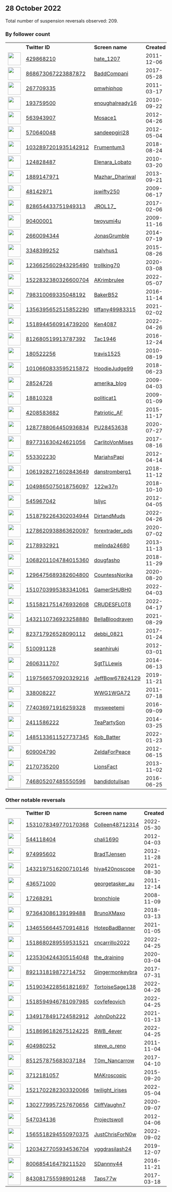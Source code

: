
## 28 October 2022
Total number of suspension reversals observed: 209.

### By follower count
<table><tr><th></th><th align="left">Twitter ID</th><th align="left">Screen name</th>
<th align="left">Created</th><th align="left">Status</th><th align="left">Suspended</th><th align="left">Followers</th>
<tr><td><a href="https://pbs.twimg.com/profile_images/1549707765832364033/XCmTcSWp_normal.jpg"><img src="https://pbs.twimg.com/profile_images/1549707765832364033/XCmTcSWp_normal.jpg" width="40px" height="40px" align="center"/></a></td><td><a href="https://twitter.com/intent/user?user_id=429868210">429868210</a></td><td><a href="https://twitter.com/hate_1207">hate_1207</a></td><td>2011-12-06</td><td align="center"></td><td>2022-10-14</td><td>1050633</td></tr>
<tr><td><a href="https://pbs.twimg.com/profile_images/1199782632009003008/npMfb22U_normal.jpg"><img src="https://pbs.twimg.com/profile_images/1199782632009003008/npMfb22U_normal.jpg" width="40px" height="40px" align="center"/></a></td><td><a href="https://twitter.com/intent/user?user_id=868673067223887872">868673067223887872</a></td><td><a href="https://twitter.com/BaddCompani">BaddCompani</a></td><td>2017-05-28</td><td align="center"></td><td>2022-10-24</td><td>97452</td></tr>
<tr><td><a href="https://pbs.twimg.com/profile_images/978654603125309441/4NTN6TEa_normal.jpg"><img src="https://pbs.twimg.com/profile_images/978654603125309441/4NTN6TEa_normal.jpg" width="40px" height="40px" align="center"/></a></td><td><a href="https://twitter.com/intent/user?user_id=267709335">267709335</a></td><td><a href="https://twitter.com/pmwhiphop">pmwhiphop</a></td><td>2011-03-17</td><td align="center"></td><td></td><td>52286</td></tr>
<tr><td><a href="https://pbs.twimg.com/profile_images/1192989993708318720/pO0_7rV1_normal.png"><img src="https://pbs.twimg.com/profile_images/1192989993708318720/pO0_7rV1_normal.png" width="40px" height="40px" align="center"/></a></td><td><a href="https://twitter.com/intent/user?user_id=193759500">193759500</a></td><td><a href="https://twitter.com/enoughalready16">enoughalready16</a></td><td>2010-09-22</td><td align="center"></td><td></td><td>22999</td></tr>
<tr><td><a href="https://pbs.twimg.com/profile_images/1642175726408413185/3btFNb86_normal.jpg"><img src="https://pbs.twimg.com/profile_images/1642175726408413185/3btFNb86_normal.jpg" width="40px" height="40px" align="center"/></a></td><td><a href="https://twitter.com/intent/user?user_id=563943907">563943907</a></td><td><a href="https://twitter.com/Mosace1">Mosace1</a></td><td>2012-04-26</td><td align="center"></td><td></td><td>20242</td></tr>
<tr><td><a href="https://pbs.twimg.com/profile_images/1497156536090566658/2uxxVEAa_normal.jpg"><img src="https://pbs.twimg.com/profile_images/1497156536090566658/2uxxVEAa_normal.jpg" width="40px" height="40px" align="center"/></a></td><td><a href="https://twitter.com/intent/user?user_id=570640048">570640048</a></td><td><a href="https://twitter.com/sandeepgiri28">sandeepgiri28</a></td><td>2012-05-04</td><td align="center"></td><td>2022-10-24</td><td>18436</td></tr>
<tr><td><a href="https://pbs.twimg.com/profile_images/1638776261437714435/puKTW8xR_normal.jpg"><img src="https://pbs.twimg.com/profile_images/1638776261437714435/puKTW8xR_normal.jpg" width="40px" height="40px" align="center"/></a></td><td><a href="https://twitter.com/intent/user?user_id=1032897201935142912">1032897201935142912</a></td><td><a href="https://twitter.com/Frumentum3">Frumentum3</a></td><td>2018-08-24</td><td align="center"></td><td></td><td>11540</td></tr>
<tr><td><a href="https://pbs.twimg.com/profile_images/1582178523736842242/Igi-sEpD_normal.jpg"><img src="https://pbs.twimg.com/profile_images/1582178523736842242/Igi-sEpD_normal.jpg" width="40px" height="40px" align="center"/></a></td><td><a href="https://twitter.com/intent/user?user_id=124828487">124828487</a></td><td><a href="https://twitter.com/Elenara_Lobato">Elenara_Lobato</a></td><td>2010-03-20</td><td align="center"></td><td>2022-09-10</td><td>10323</td></tr>
<tr><td><a href="https://pbs.twimg.com/profile_images/1623406699393568777/cygjSAra_normal.jpg"><img src="https://pbs.twimg.com/profile_images/1623406699393568777/cygjSAra_normal.jpg" width="40px" height="40px" align="center"/></a></td><td><a href="https://twitter.com/intent/user?user_id=1889147971">1889147971</a></td><td><a href="https://twitter.com/Mazhar_Dhariwal">Mazhar_Dhariwal</a></td><td>2013-09-21</td><td align="center"></td><td>2022-08-23</td><td>8712</td></tr>
<tr><td><a href="https://pbs.twimg.com/profile_images/1586124878465437700/FYY4Q6tR_normal.jpg"><img src="https://pbs.twimg.com/profile_images/1586124878465437700/FYY4Q6tR_normal.jpg" width="40px" height="40px" align="center"/></a></td><td><a href="https://twitter.com/intent/user?user_id=48142971">48142971</a></td><td><a href="https://twitter.com/jswifty250">jswifty250</a></td><td>2009-06-17</td><td align="center"></td><td></td><td>8058</td></tr>
<tr><td><a href="https://pbs.twimg.com/profile_images/1638746311632584704/KPhuBtbb_normal.jpg"><img src="https://pbs.twimg.com/profile_images/1638746311632584704/KPhuBtbb_normal.jpg" width="40px" height="40px" align="center"/></a></td><td><a href="https://twitter.com/intent/user?user_id=828654433751949313">828654433751949313</a></td><td><a href="https://twitter.com/JROL17_">JROL17_</a></td><td>2017-02-06</td><td align="center"></td><td>2022-10-22</td><td>7002</td></tr>
<tr><td><a href="https://pbs.twimg.com/profile_images/1578610159/033_normal.jpeg"><img src="https://pbs.twimg.com/profile_images/1578610159/033_normal.jpeg" width="40px" height="40px" align="center"/></a></td><td><a href="https://twitter.com/intent/user?user_id=90400001">90400001</a></td><td><a href="https://twitter.com/twoyumi4u">twoyumi4u</a></td><td>2009-11-16</td><td align="center"></td><td>2022-10-28</td><td>6477</td></tr>
<tr><td><a href="https://pbs.twimg.com/profile_images/490564711801307136/HohPuXy0_normal.jpeg"><img src="https://pbs.twimg.com/profile_images/490564711801307136/HohPuXy0_normal.jpeg" width="40px" height="40px" align="center"/></a></td><td><a href="https://twitter.com/intent/user?user_id=2660094344">2660094344</a></td><td><a href="https://twitter.com/JonasGrumble">JonasGrumble</a></td><td>2014-07-19</td><td align="center"></td><td></td><td>6364</td></tr>
<tr><td><a href="https://pbs.twimg.com/profile_images/799599488692154368/vapr6Qn0_normal.jpg"><img src="https://pbs.twimg.com/profile_images/799599488692154368/vapr6Qn0_normal.jpg" width="40px" height="40px" align="center"/></a></td><td><a href="https://twitter.com/intent/user?user_id=3348399252">3348399252</a></td><td><a href="https://twitter.com/rsalvhus1">rsalvhus1</a></td><td>2015-08-26</td><td align="center"></td><td></td><td>6101</td></tr>
<tr><td><a href="https://pbs.twimg.com/profile_images/1533200368754204672/g8QYGz8v_normal.jpg"><img src="https://pbs.twimg.com/profile_images/1533200368754204672/g8QYGz8v_normal.jpg" width="40px" height="40px" align="center"/></a></td><td><a href="https://twitter.com/intent/user?user_id=1236625602943295490">1236625602943295490</a></td><td><a href="https://twitter.com/trollking70">trollking70</a></td><td>2020-03-08</td><td align="center"></td><td>2022-10-20</td><td>5800</td></tr>
<tr><td><a href="https://pbs.twimg.com/profile_images/1607629111958339584/I0YD8jIX_normal.jpg"><img src="https://pbs.twimg.com/profile_images/1607629111958339584/I0YD8jIX_normal.jpg" width="40px" height="40px" align="center"/></a></td><td><a href="https://twitter.com/intent/user?user_id=1522832380326600704">1522832380326600704</a></td><td><a href="https://twitter.com/AKrimbrulee">AKrimbrulee</a></td><td>2022-05-07</td><td align="center"></td><td>2022-10-26</td><td>4676</td></tr>
<tr><td><a href="https://pbs.twimg.com/profile_images/1352149255532605441/A3xLxEnz_normal.jpg"><img src="https://pbs.twimg.com/profile_images/1352149255532605441/A3xLxEnz_normal.jpg" width="40px" height="40px" align="center"/></a></td><td><a href="https://twitter.com/intent/user?user_id=798310069335048192">798310069335048192</a></td><td><a href="https://twitter.com/BakerB52">BakerB52</a></td><td>2016-11-14</td><td align="center"></td><td>2022-10-03</td><td>3909</td></tr>
<tr><td><a href="https://pbs.twimg.com/profile_images/1609377074749251584/nUYx5tg3_normal.jpg"><img src="https://pbs.twimg.com/profile_images/1609377074749251584/nUYx5tg3_normal.jpg" width="40px" height="40px" align="center"/></a></td><td><a href="https://twitter.com/intent/user?user_id=1356395652515852290">1356395652515852290</a></td><td><a href="https://twitter.com/tiffany49983315">tiffany49983315</a></td><td>2021-02-02</td><td align="center"></td><td>2022-10-27</td><td>3816</td></tr>
<tr><td><a href="https://pbs.twimg.com/profile_images/1605992838507810818/LQcKNCdP_normal.jpg"><img src="https://pbs.twimg.com/profile_images/1605992838507810818/LQcKNCdP_normal.jpg" width="40px" height="40px" align="center"/></a></td><td><a href="https://twitter.com/intent/user?user_id=1518944560914739200">1518944560914739200</a></td><td><a href="https://twitter.com/Ken4087">Ken4087</a></td><td>2022-04-26</td><td align="center"></td><td>2022-10-21</td><td>3418</td></tr>
<tr><td><a href="https://pbs.twimg.com/profile_images/1607365585909780481/46q_eeJ8_normal.jpg"><img src="https://pbs.twimg.com/profile_images/1607365585909780481/46q_eeJ8_normal.jpg" width="40px" height="40px" align="center"/></a></td><td><a href="https://twitter.com/intent/user?user_id=812680519913787392">812680519913787392</a></td><td><a href="https://twitter.com/Tac1946">Tac1946</a></td><td>2016-12-24</td><td align="center"></td><td></td><td>3290</td></tr>
<tr><td><a href="https://pbs.twimg.com/profile_images/1273761485475459076/3kj-GjK4_normal.jpg"><img src="https://pbs.twimg.com/profile_images/1273761485475459076/3kj-GjK4_normal.jpg" width="40px" height="40px" align="center"/></a></td><td><a href="https://twitter.com/intent/user?user_id=180522256">180522256</a></td><td><a href="https://twitter.com/travis1525">travis1525</a></td><td>2010-08-19</td><td align="center">🔒</td><td></td><td>2959</td></tr>
<tr><td><a href="https://pbs.twimg.com/profile_images/1608454103859961856/tvVELOk8_normal.jpg"><img src="https://pbs.twimg.com/profile_images/1608454103859961856/tvVELOk8_normal.jpg" width="40px" height="40px" align="center"/></a></td><td><a href="https://twitter.com/intent/user?user_id=1010660833595215872">1010660833595215872</a></td><td><a href="https://twitter.com/HoodieJudge99">HoodieJudge99</a></td><td>2018-06-23</td><td align="center"></td><td></td><td>2761</td></tr>
<tr><td><a href="https://pbs.twimg.com/profile_images/789509756167688192/LJCsTzNg_normal.jpg"><img src="https://pbs.twimg.com/profile_images/789509756167688192/LJCsTzNg_normal.jpg" width="40px" height="40px" align="center"/></a></td><td><a href="https://twitter.com/intent/user?user_id=28524726">28524726</a></td><td><a href="https://twitter.com/amerika_blog">amerika_blog</a></td><td>2009-04-03</td><td align="center">🚫</td><td></td><td>2638</td></tr>
<tr><td><a href="https://pbs.twimg.com/profile_images/975735967943479296/mPPLPBGA_normal.jpg"><img src="https://pbs.twimg.com/profile_images/975735967943479296/mPPLPBGA_normal.jpg" width="40px" height="40px" align="center"/></a></td><td><a href="https://twitter.com/intent/user?user_id=18810328">18810328</a></td><td><a href="https://twitter.com/politicat1">politicat1</a></td><td>2009-01-09</td><td align="center"></td><td></td><td>2316</td></tr>
<tr><td><a href="https://pbs.twimg.com/profile_images/1592770093854953472/S0fb0urN_normal.jpg"><img src="https://pbs.twimg.com/profile_images/1592770093854953472/S0fb0urN_normal.jpg" width="40px" height="40px" align="center"/></a></td><td><a href="https://twitter.com/intent/user?user_id=4208583682">4208583682</a></td><td><a href="https://twitter.com/Patriotic_AF">Patriotic_AF</a></td><td>2015-11-17</td><td align="center">🚫</td><td></td><td>2279</td></tr>
<tr><td><a href="https://pbs.twimg.com/profile_images/1587260746232209409/ZsLYUGOr_normal.jpg"><img src="https://pbs.twimg.com/profile_images/1587260746232209409/ZsLYUGOr_normal.jpg" width="40px" height="40px" align="center"/></a></td><td><a href="https://twitter.com/intent/user?user_id=1287788064450936834">1287788064450936834</a></td><td><a href="https://twitter.com/PU28453638">PU28453638</a></td><td>2020-07-27</td><td align="center"></td><td></td><td>2254</td></tr>
<tr><td><a href="https://pbs.twimg.com/profile_images/1286430989976326151/NrqxmXSy_normal.jpg"><img src="https://pbs.twimg.com/profile_images/1286430989976326151/NrqxmXSy_normal.jpg" width="40px" height="40px" align="center"/></a></td><td><a href="https://twitter.com/intent/user?user_id=897731630424621056">897731630424621056</a></td><td><a href="https://twitter.com/CarlitoVonMises">CarlitoVonMises</a></td><td>2017-08-16</td><td align="center"></td><td></td><td>2153</td></tr>
<tr><td><a href="https://pbs.twimg.com/profile_images/1611804696208936960/fV9fEnA6_normal.jpg"><img src="https://pbs.twimg.com/profile_images/1611804696208936960/fV9fEnA6_normal.jpg" width="40px" height="40px" align="center"/></a></td><td><a href="https://twitter.com/intent/user?user_id=553302230">553302230</a></td><td><a href="https://twitter.com/MariahsPapi">MariahsPapi</a></td><td>2012-04-14</td><td align="center"></td><td></td><td>2032</td></tr>
<tr><td><a href="https://pbs.twimg.com/profile_images/1617865101536808960/cp_XaqaJ_normal.jpg"><img src="https://pbs.twimg.com/profile_images/1617865101536808960/cp_XaqaJ_normal.jpg" width="40px" height="40px" align="center"/></a></td><td><a href="https://twitter.com/intent/user?user_id=1061928271602843649">1061928271602843649</a></td><td><a href="https://twitter.com/danstromberg1">danstromberg1</a></td><td>2018-11-12</td><td align="center"></td><td></td><td>1921</td></tr>
<tr><td><a href="https://pbs.twimg.com/profile_images/1638165808215113729/OzRiEhXa_normal.jpg"><img src="https://pbs.twimg.com/profile_images/1638165808215113729/OzRiEhXa_normal.jpg" width="40px" height="40px" align="center"/></a></td><td><a href="https://twitter.com/intent/user?user_id=1049865075018756097">1049865075018756097</a></td><td><a href="https://twitter.com/122w37n">122w37n</a></td><td>2018-10-10</td><td align="center"></td><td></td><td>1756</td></tr>
<tr><td><a href="https://pbs.twimg.com/profile_images/1231579272197890048/I00FFu98_normal.jpg"><img src="https://pbs.twimg.com/profile_images/1231579272197890048/I00FFu98_normal.jpg" width="40px" height="40px" align="center"/></a></td><td><a href="https://twitter.com/intent/user?user_id=545967042">545967042</a></td><td><a href="https://twitter.com/lsljyc">lsljyc</a></td><td>2012-04-05</td><td align="center"></td><td></td><td>1719</td></tr>
<tr><td><a href="https://pbs.twimg.com/profile_images/1558524320971837441/BB9mrypo_normal.jpg"><img src="https://pbs.twimg.com/profile_images/1558524320971837441/BB9mrypo_normal.jpg" width="40px" height="40px" align="center"/></a></td><td><a href="https://twitter.com/intent/user?user_id=1518792264302034944">1518792264302034944</a></td><td><a href="https://twitter.com/DirtandMuds">DirtandMuds</a></td><td>2022-04-26</td><td align="center"></td><td>2022-10-20</td><td>1597</td></tr>
<tr><td><a href="https://pbs.twimg.com/profile_images/1594490239074156545/MbEi5sha_normal.jpg"><img src="https://pbs.twimg.com/profile_images/1594490239074156545/MbEi5sha_normal.jpg" width="40px" height="40px" align="center"/></a></td><td><a href="https://twitter.com/intent/user?user_id=1278620938863620097">1278620938863620097</a></td><td><a href="https://twitter.com/forextrader_pds">forextrader_pds</a></td><td>2020-07-02</td><td align="center"></td><td>2022-09-28</td><td>1577</td></tr>
<tr><td><a href="https://pbs.twimg.com/profile_images/1216038541567852544/OvHhzqqR_normal.jpg"><img src="https://pbs.twimg.com/profile_images/1216038541567852544/OvHhzqqR_normal.jpg" width="40px" height="40px" align="center"/></a></td><td><a href="https://twitter.com/intent/user?user_id=2178932921">2178932921</a></td><td><a href="https://twitter.com/melinda24680">melinda24680</a></td><td>2013-11-13</td><td align="center"></td><td></td><td>1521</td></tr>
<tr><td><a href="https://pbs.twimg.com/profile_images/1242187070690529280/_C5q-42p_normal.jpg"><img src="https://pbs.twimg.com/profile_images/1242187070690529280/_C5q-42p_normal.jpg" width="40px" height="40px" align="center"/></a></td><td><a href="https://twitter.com/intent/user?user_id=1068201104784015360">1068201104784015360</a></td><td><a href="https://twitter.com/dougfasho">dougfasho</a></td><td>2018-11-29</td><td align="center">🚫</td><td></td><td>1486</td></tr>
<tr><td><a href="https://pbs.twimg.com/profile_images/1591898706554793986/Zp9vZmdF_normal.jpg"><img src="https://pbs.twimg.com/profile_images/1591898706554793986/Zp9vZmdF_normal.jpg" width="40px" height="40px" align="center"/></a></td><td><a href="https://twitter.com/intent/user?user_id=1296475689382604800">1296475689382604800</a></td><td><a href="https://twitter.com/CountessNorika">CountessNorika</a></td><td>2020-08-20</td><td align="center"></td><td>2022-10-20</td><td>1466</td></tr>
<tr><td><a href="https://pbs.twimg.com/profile_images/1640371159886692352/SN-vq_nh_normal.jpg"><img src="https://pbs.twimg.com/profile_images/1640371159886692352/SN-vq_nh_normal.jpg" width="40px" height="40px" align="center"/></a></td><td><a href="https://twitter.com/intent/user?user_id=1510703995383341061">1510703995383341061</a></td><td><a href="https://twitter.com/GamerSHUBH0">GamerSHUBH0</a></td><td>2022-04-03</td><td align="center"></td><td>2022-09-23</td><td>1421</td></tr>
<tr><td><a href="https://pbs.twimg.com/profile_images/1516125309480882181/oK1RUGne_normal.jpg"><img src="https://pbs.twimg.com/profile_images/1516125309480882181/oK1RUGne_normal.jpg" width="40px" height="40px" align="center"/></a></td><td><a href="https://twitter.com/intent/user?user_id=1515821751476932608">1515821751476932608</a></td><td><a href="https://twitter.com/CRUDESFLOT8">CRUDESFLOT8</a></td><td>2022-04-17</td><td align="center"></td><td>2022-10-20</td><td>1362</td></tr>
<tr><td><a href="https://pbs.twimg.com/profile_images/1599470697763307521/HODsVxVr_normal.jpg"><img src="https://pbs.twimg.com/profile_images/1599470697763307521/HODsVxVr_normal.jpg" width="40px" height="40px" align="center"/></a></td><td><a href="https://twitter.com/intent/user?user_id=1432110736923258880">1432110736923258880</a></td><td><a href="https://twitter.com/BellaBloodraven">BellaBloodraven</a></td><td>2021-08-29</td><td align="center"></td><td>2022-10-27</td><td>1347</td></tr>
<tr><td><a href="https://pbs.twimg.com/profile_images/990437696576176129/iBoo6FrB_normal.jpg"><img src="https://pbs.twimg.com/profile_images/990437696576176129/iBoo6FrB_normal.jpg" width="40px" height="40px" align="center"/></a></td><td><a href="https://twitter.com/intent/user?user_id=823717926528090112">823717926528090112</a></td><td><a href="https://twitter.com/debbi_0821">debbi_0821</a></td><td>2017-01-24</td><td align="center">🚫</td><td></td><td>1188</td></tr>
<tr><td><a href="https://pbs.twimg.com/profile_images/1586186482615816197/9sAN9P4R_normal.jpg"><img src="https://pbs.twimg.com/profile_images/1586186482615816197/9sAN9P4R_normal.jpg" width="40px" height="40px" align="center"/></a></td><td><a href="https://twitter.com/intent/user?user_id=510091128">510091128</a></td><td><a href="https://twitter.com/seanhiruki">seanhiruki</a></td><td>2012-03-01</td><td align="center"></td><td></td><td>1180</td></tr>
<tr><td><a href="https://pbs.twimg.com/profile_images/1608178432860454913/II0OW_Lr_normal.jpg"><img src="https://pbs.twimg.com/profile_images/1608178432860454913/II0OW_Lr_normal.jpg" width="40px" height="40px" align="center"/></a></td><td><a href="https://twitter.com/intent/user?user_id=2606311707">2606311707</a></td><td><a href="https://twitter.com/SgtTLLewis">SgtTLLewis</a></td><td>2014-06-13</td><td align="center"></td><td></td><td>1146</td></tr>
<tr><td><a href="https://pbs.twimg.com/profile_images/1197567115592683525/pWbn_FjT_normal.jpg"><img src="https://pbs.twimg.com/profile_images/1197567115592683525/pWbn_FjT_normal.jpg" width="40px" height="40px" align="center"/></a></td><td><a href="https://twitter.com/intent/user?user_id=1197566570920329216">1197566570920329216</a></td><td><a href="https://twitter.com/JeffBow67824129">JeffBow67824129</a></td><td>2019-11-21</td><td align="center"></td><td>2022-10-20</td><td>1120</td></tr>
<tr><td><a href="https://pbs.twimg.com/profile_images/1272205499690188800/vGy7Cf_i_normal.jpg"><img src="https://pbs.twimg.com/profile_images/1272205499690188800/vGy7Cf_i_normal.jpg" width="40px" height="40px" align="center"/></a></td><td><a href="https://twitter.com/intent/user?user_id=338008227">338008227</a></td><td><a href="https://twitter.com/WWG1WGA72">WWG1WGA72</a></td><td>2011-07-18</td><td align="center">🚫</td><td></td><td>1000</td></tr>
<tr><td><a href="https://abs.twimg.com/sticky/default_profile_images/default_profile_normal.png"><img src="https://abs.twimg.com/sticky/default_profile_images/default_profile_normal.png" width="40px" height="40px" align="center"/></a></td><td><a href="https://twitter.com/intent/user?user_id=774036971916259328">774036971916259328</a></td><td><a href="https://twitter.com/mysweetemi">mysweetemi</a></td><td>2016-09-09</td><td align="center"></td><td>2022-08-24</td><td>1000</td></tr>
<tr><td><a href="https://pbs.twimg.com/profile_images/1620400843261464577/oYTS4Fg8_normal.jpg"><img src="https://pbs.twimg.com/profile_images/1620400843261464577/oYTS4Fg8_normal.jpg" width="40px" height="40px" align="center"/></a></td><td><a href="https://twitter.com/intent/user?user_id=2411586222">2411586222</a></td><td><a href="https://twitter.com/TeaPartySon">TeaPartySon</a></td><td>2014-03-25</td><td align="center"></td><td></td><td>951</td></tr>
<tr><td><a href="https://pbs.twimg.com/profile_images/1642514486409166849/n5PIz-4h_normal.jpg"><img src="https://pbs.twimg.com/profile_images/1642514486409166849/n5PIz-4h_normal.jpg" width="40px" height="40px" align="center"/></a></td><td><a href="https://twitter.com/intent/user?user_id=1485133611527737345">1485133611527737345</a></td><td><a href="https://twitter.com/Kob_Batter">Kob_Batter</a></td><td>2022-01-23</td><td align="center"></td><td>2022-10-22</td><td>937</td></tr>
<tr><td><a href="https://pbs.twimg.com/profile_images/1187792512464896000/cWzGkKC3_normal.jpg"><img src="https://pbs.twimg.com/profile_images/1187792512464896000/cWzGkKC3_normal.jpg" width="40px" height="40px" align="center"/></a></td><td><a href="https://twitter.com/intent/user?user_id=609004790">609004790</a></td><td><a href="https://twitter.com/ZeldaForPeace">ZeldaForPeace</a></td><td>2012-06-15</td><td align="center"></td><td></td><td>921</td></tr>
<tr><td><a href="https://pbs.twimg.com/profile_images/953859348467298304/WMjle7WO_normal.jpg"><img src="https://pbs.twimg.com/profile_images/953859348467298304/WMjle7WO_normal.jpg" width="40px" height="40px" align="center"/></a></td><td><a href="https://twitter.com/intent/user?user_id=2170735200">2170735200</a></td><td><a href="https://twitter.com/LionsFact">LionsFact</a></td><td>2013-11-02</td><td align="center"></td><td></td><td>919</td></tr>
<tr><td><a href="https://pbs.twimg.com/profile_images/1585943133208150017/JA3nlmvZ_normal.jpg"><img src="https://pbs.twimg.com/profile_images/1585943133208150017/JA3nlmvZ_normal.jpg" width="40px" height="40px" align="center"/></a></td><td><a href="https://twitter.com/intent/user?user_id=746805207485550596">746805207485550596</a></td><td><a href="https://twitter.com/bandidotulisan">bandidotulisan</a></td><td>2016-06-25</td><td align="center">🚫</td><td>2022-09-28</td><td>903</td></tr>
</table>

### Other notable reversals
<table><tr><th></th><th align="left">Twitter ID</th><th align="left">Screen name</th>
<th align="left">Created</th><th align="left">Status</th><th align="left">Suspended</th><th align="left">Followers</th>
<tr><td><a href="https://pbs.twimg.com/profile_images/1531078494632960000/52AxUtO-_normal.png"><img src="https://pbs.twimg.com/profile_images/1531078494632960000/52AxUtO-_normal.png" width="40px" height="40px" align="center"/></a></td><td><a href="https://twitter.com/intent/user?user_id=1531078349770170368">1531078349770170368</a></td><td><a href="https://twitter.com/Colleen48712314">Colleen48712314</a></td><td>2022-05-30</td><td align="center">🚫</td><td>2022-07-28</td><td>430</td></tr>
<tr><td><a href="https://pbs.twimg.com/profile_images/1595246381219856384/AEPVvHTx_normal.jpg"><img src="https://pbs.twimg.com/profile_images/1595246381219856384/AEPVvHTx_normal.jpg" width="40px" height="40px" align="center"/></a></td><td><a href="https://twitter.com/intent/user?user_id=544118404">544118404</a></td><td><a href="https://twitter.com/chali1690">chali1690</a></td><td>2012-04-03</td><td align="center">🔒</td><td></td><td>31</td></tr>
<tr><td><a href="https://pbs.twimg.com/profile_images/1586930164503412736/YPPZBEtg_normal.jpg"><img src="https://pbs.twimg.com/profile_images/1586930164503412736/YPPZBEtg_normal.jpg" width="40px" height="40px" align="center"/></a></td><td><a href="https://twitter.com/intent/user?user_id=974995602">974995602</a></td><td><a href="https://twitter.com/BradTJensen">BradTJensen</a></td><td>2012-11-28</td><td align="center"></td><td></td><td>116</td></tr>
<tr><td><a href="https://pbs.twimg.com/profile_images/1473143115267645440/hBQdOW8X_normal.jpg"><img src="https://pbs.twimg.com/profile_images/1473143115267645440/hBQdOW8X_normal.jpg" width="40px" height="40px" align="center"/></a></td><td><a href="https://twitter.com/intent/user?user_id=1432197516200710146">1432197516200710146</a></td><td><a href="https://twitter.com/hiya420noscope">hiya420noscope</a></td><td>2021-08-30</td><td align="center"></td><td>2022-07-03</td><td>11</td></tr>
<tr><td><a href="https://pbs.twimg.com/profile_images/970975243866001408/lTwKNhCu_normal.jpg"><img src="https://pbs.twimg.com/profile_images/970975243866001408/lTwKNhCu_normal.jpg" width="40px" height="40px" align="center"/></a></td><td><a href="https://twitter.com/intent/user?user_id=436571000">436571000</a></td><td><a href="https://twitter.com/georgetasker_au">georgetasker_au</a></td><td>2011-12-14</td><td align="center"></td><td></td><td>181</td></tr>
<tr><td><a href="https://pbs.twimg.com/profile_images/760613586578313216/ZGgo9F86_normal.jpg"><img src="https://pbs.twimg.com/profile_images/760613586578313216/ZGgo9F86_normal.jpg" width="40px" height="40px" align="center"/></a></td><td><a href="https://twitter.com/intent/user?user_id=17268291">17268291</a></td><td><a href="https://twitter.com/bronchiole">bronchiole</a></td><td>2008-11-09</td><td align="center"></td><td></td><td>49</td></tr>
<tr><td><a href="https://pbs.twimg.com/profile_images/1216739468511715329/TKNSmRAT_normal.jpg"><img src="https://pbs.twimg.com/profile_images/1216739468511715329/TKNSmRAT_normal.jpg" width="40px" height="40px" align="center"/></a></td><td><a href="https://twitter.com/intent/user?user_id=973643086139199488">973643086139199488</a></td><td><a href="https://twitter.com/BrunoXMaxo">BrunoXMaxo</a></td><td>2018-03-13</td><td align="center"></td><td></td><td>71</td></tr>
<tr><td><a href="https://pbs.twimg.com/profile_images/1586142041733570562/TpYUXd3V_normal.jpg"><img src="https://pbs.twimg.com/profile_images/1586142041733570562/TpYUXd3V_normal.jpg" width="40px" height="40px" align="center"/></a></td><td><a href="https://twitter.com/intent/user?user_id=1346556644570914816">1346556644570914816</a></td><td><a href="https://twitter.com/HotepBadBanner">HotepBadBanner</a></td><td>2021-01-05</td><td align="center"></td><td></td><td>528</td></tr>
<tr><td><a href="https://pbs.twimg.com/profile_images/1518680440042778624/4B9NtQdk_normal.jpg"><img src="https://pbs.twimg.com/profile_images/1518680440042778624/4B9NtQdk_normal.jpg" width="40px" height="40px" align="center"/></a></td><td><a href="https://twitter.com/intent/user?user_id=1518680289559531521">1518680289559531521</a></td><td><a href="https://twitter.com/cncarrillo2022">cncarrillo2022</a></td><td>2022-04-25</td><td align="center"></td><td>2022-10-20</td><td>457</td></tr>
<tr><td><a href="https://pbs.twimg.com/profile_images/1238991348671361029/h9kT3RDt_normal.jpg"><img src="https://pbs.twimg.com/profile_images/1238991348671361029/h9kT3RDt_normal.jpg" width="40px" height="40px" align="center"/></a></td><td><a href="https://twitter.com/intent/user?user_id=1235304244305154048">1235304244305154048</a></td><td><a href="https://twitter.com/the_draining">the_draining</a></td><td>2020-03-04</td><td align="center"></td><td></td><td>392</td></tr>
<tr><td><a href="https://pbs.twimg.com/profile_images/1592690252438818817/F1kaduDw_normal.jpg"><img src="https://pbs.twimg.com/profile_images/1592690252438818817/F1kaduDw_normal.jpg" width="40px" height="40px" align="center"/></a></td><td><a href="https://twitter.com/intent/user?user_id=892131819872714752">892131819872714752</a></td><td><a href="https://twitter.com/Gingermonkeybra">Gingermonkeybra</a></td><td>2017-07-31</td><td align="center"></td><td></td><td>38</td></tr>
<tr><td><a href="https://pbs.twimg.com/profile_images/1519034968483287040/Ular8bIc_normal.jpg"><img src="https://pbs.twimg.com/profile_images/1519034968483287040/Ular8bIc_normal.jpg" width="40px" height="40px" align="center"/></a></td><td><a href="https://twitter.com/intent/user?user_id=1519034228561821697">1519034228561821697</a></td><td><a href="https://twitter.com/TortoiseSage138">TortoiseSage138</a></td><td>2022-04-26</td><td align="center">🚫</td><td>2022-10-19</td><td>248</td></tr>
<tr><td><a href="https://pbs.twimg.com/profile_images/1518596504562380801/f-1qvmGE_normal.jpg"><img src="https://pbs.twimg.com/profile_images/1518596504562380801/f-1qvmGE_normal.jpg" width="40px" height="40px" align="center"/></a></td><td><a href="https://twitter.com/intent/user?user_id=1518594946781097985">1518594946781097985</a></td><td><a href="https://twitter.com/covfefeovich">covfefeovich</a></td><td>2022-04-25</td><td align="center"></td><td>2022-10-20</td><td>57</td></tr>
<tr><td><a href="https://pbs.twimg.com/profile_images/1349178758109016064/N5pHXMVH_normal.jpg"><img src="https://pbs.twimg.com/profile_images/1349178758109016064/N5pHXMVH_normal.jpg" width="40px" height="40px" align="center"/></a></td><td><a href="https://twitter.com/intent/user?user_id=1349178491724582912">1349178491724582912</a></td><td><a href="https://twitter.com/JohnDoh222">JohnDoh222</a></td><td>2021-01-13</td><td align="center"></td><td>2022-10-20</td><td>34</td></tr>
<tr><td><a href="https://pbs.twimg.com/profile_images/1533646153690107904/43_ZjXhG_normal.jpg"><img src="https://pbs.twimg.com/profile_images/1533646153690107904/43_ZjXhG_normal.jpg" width="40px" height="40px" align="center"/></a></td><td><a href="https://twitter.com/intent/user?user_id=1518696182675124225">1518696182675124225</a></td><td><a href="https://twitter.com/RWB_4ever">RWB_4ever</a></td><td>2022-04-25</td><td align="center"></td><td>2022-10-20</td><td>9</td></tr>
<tr><td><a href="https://pbs.twimg.com/profile_images/1957303938/Computer_tech_6_normal.jpg"><img src="https://pbs.twimg.com/profile_images/1957303938/Computer_tech_6_normal.jpg" width="40px" height="40px" align="center"/></a></td><td><a href="https://twitter.com/intent/user?user_id=404980252">404980252</a></td><td><a href="https://twitter.com/steve_o_reno">steve_o_reno</a></td><td>2011-11-04</td><td align="center"></td><td></td><td>289</td></tr>
<tr><td><a href="https://pbs.twimg.com/profile_images/1586153200469639171/pjAC8nav_normal.jpg"><img src="https://pbs.twimg.com/profile_images/1586153200469639171/pjAC8nav_normal.jpg" width="40px" height="40px" align="center"/></a></td><td><a href="https://twitter.com/intent/user?user_id=851257875683037184">851257875683037184</a></td><td><a href="https://twitter.com/T0m_Nancarrow">T0m_Nancarrow</a></td><td>2017-04-10</td><td align="center"></td><td></td><td>43</td></tr>
<tr><td><a href="https://pbs.twimg.com/profile_images/1035955581583089665/MQOW1Fkp_normal.jpg"><img src="https://pbs.twimg.com/profile_images/1035955581583089665/MQOW1Fkp_normal.jpg" width="40px" height="40px" align="center"/></a></td><td><a href="https://twitter.com/intent/user?user_id=3712181057">3712181057</a></td><td><a href="https://twitter.com/MAKroscopic">MAKroscopic</a></td><td>2015-09-20</td><td align="center"></td><td></td><td>524</td></tr>
<tr><td><a href="https://pbs.twimg.com/profile_images/1609209604038332417/pmHICEki_normal.jpg"><img src="https://pbs.twimg.com/profile_images/1609209604038332417/pmHICEki_normal.jpg" width="40px" height="40px" align="center"/></a></td><td><a href="https://twitter.com/intent/user?user_id=1521702282303320066">1521702282303320066</a></td><td><a href="https://twitter.com/twilight_irises">twilight_irises</a></td><td>2022-05-04</td><td align="center">🔒👋</td><td>2022-05-24</td><td>108</td></tr>
<tr><td><a href="https://pbs.twimg.com/profile_images/1302780606699515905/bVmDcaEC_normal.jpg"><img src="https://pbs.twimg.com/profile_images/1302780606699515905/bVmDcaEC_normal.jpg" width="40px" height="40px" align="center"/></a></td><td><a href="https://twitter.com/intent/user?user_id=1302779957257670656">1302779957257670656</a></td><td><a href="https://twitter.com/CliffVaughn7">CliffVaughn7</a></td><td>2020-09-07</td><td align="center">🔒</td><td></td><td>223</td></tr>
<tr><td><a href="https://pbs.twimg.com/profile_images/1586021270243938305/bV1BW-bR_normal.jpg"><img src="https://pbs.twimg.com/profile_images/1586021270243938305/bV1BW-bR_normal.jpg" width="40px" height="40px" align="center"/></a></td><td><a href="https://twitter.com/intent/user?user_id=547034136">547034136</a></td><td><a href="https://twitter.com/Projectswoll">Projectswoll</a></td><td>2012-04-06</td><td align="center"></td><td></td><td>270</td></tr>
<tr><td><a href="https://pbs.twimg.com/profile_images/1606122008865021952/I6KL-z0z_normal.jpg"><img src="https://pbs.twimg.com/profile_images/1606122008865021952/I6KL-z0z_normal.jpg" width="40px" height="40px" align="center"/></a></td><td><a href="https://twitter.com/intent/user?user_id=1565518294550970375">1565518294550970375</a></td><td><a href="https://twitter.com/JustChrisForN0w">JustChrisForN0w</a></td><td>2022-09-02</td><td align="center"></td><td>2022-10-27</td><td>213</td></tr>
<tr><td><a href="https://pbs.twimg.com/profile_images/1209801351741485056/ac8p7nob_normal.jpg"><img src="https://pbs.twimg.com/profile_images/1209801351741485056/ac8p7nob_normal.jpg" width="40px" height="40px" align="center"/></a></td><td><a href="https://twitter.com/intent/user?user_id=1203427705934536704">1203427705934536704</a></td><td><a href="https://twitter.com/yggdrasilash24">yggdrasilash24</a></td><td>2019-12-07</td><td align="center"></td><td></td><td>96</td></tr>
<tr><td><a href="https://pbs.twimg.com/profile_images/801072367342600192/k8PiuWim_normal.jpg"><img src="https://pbs.twimg.com/profile_images/801072367342600192/k8PiuWim_normal.jpg" width="40px" height="40px" align="center"/></a></td><td><a href="https://twitter.com/intent/user?user_id=800685416479211520">800685416479211520</a></td><td><a href="https://twitter.com/SDannny44">SDannny44</a></td><td>2016-11-21</td><td align="center">🚫</td><td></td><td>476</td></tr>
<tr><td><a href="https://pbs.twimg.com/profile_images/1601455463685836802/R37az0u9_normal.jpg"><img src="https://pbs.twimg.com/profile_images/1601455463685836802/R37az0u9_normal.jpg" width="40px" height="40px" align="center"/></a></td><td><a href="https://twitter.com/intent/user?user_id=843081755598901248">843081755598901248</a></td><td><a href="https://twitter.com/Taps77w">Taps77w</a></td><td>2017-03-18</td><td align="center">👋</td><td>2022-10-26</td><td>756</td></tr>
</table>
